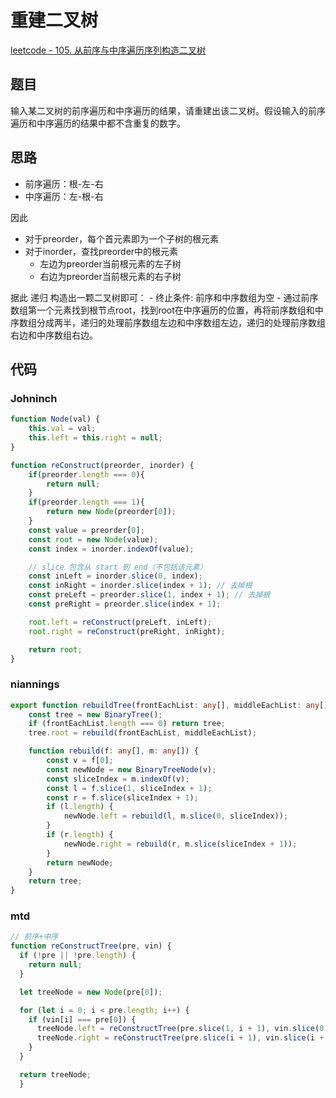 # 重建二叉树

[leetcode - 105. 从前序与中序遍历序列构造二叉树](https://leetcode-cn.com/problems/construct-binary-tree-from-preorder-and-inorder-traversal/)

## 题目
输入某二叉树的前序遍历和中序遍历的结果，请重建出该二叉树。假设输入的前序遍历和中序遍历的结果中都不含重复的数字。

## 思路
- 前序遍历：根-左-右
- 中序遍历：左-根-右

因此
- 对于preorder，每个首元素即为一个子树的根元素
- 对于inorder，查找preorder中的根元素
    - 左边为preorder当前根元素的左子树
    - 右边为preorder当前根元素的右子树

据此 递归 构造出一颗二叉树即可：
    - 终止条件: 前序和中序数组为空
    - 通过前序数组第一个元素找到根节点root，找到root在中序遍历的位置，再将前序数组和中序数组分成两半，递归的处理前序数组左边和中序数组左边，递归的处理前序数组右边和中序数组右边。

## 代码

### Johninch
```js
function Node(val) {
    this.val = val;
    this.left = this.right = null;
}

function reConstruct(preorder, inorder) {
    if(preorder.length === 0){
        return null;
    }
    if(preorder.length === 1){
        return new Node(preorder[0]);
    }
    const value = preorder[0];
    const root = new Node(value);
    const index = inorder.indexOf(value);

    // slice 包含从 start 到 end（不包括该元素）
    const inLeft = inorder.slice(0, index);
    const inRight = inorder.slice(index + 1); // 去掉根
    const preLeft = preorder.slice(1, index + 1); // 去掉根
    const preRight = preorder.slice(index + 1);

    root.left = reConstruct(preLeft, inLeft);
    root.right = reConstruct(preRight, inRight);

    return root;
}
```

### niannings
```ts
export function rebuildTree(frontEachList: any[], middleEachList: any[]) {
    const tree = new BinaryTree();
    if (frontEachList.length === 0) return tree;
    tree.root = rebuild(frontEachList, middleEachList);

    function rebuild(f: any[], m: any[]) {
        const v = f[0];
        const newNode = new BinaryTreeNode(v);
        const sliceIndex = m.indexOf(v);
        const l = f.slice(1, sliceIndex + 1);
        const r = f.slice(sliceIndex + 1);
        if (l.length) {
            newNode.left = rebuild(l, m.slice(0, sliceIndex));
        }
        if (r.length) {
            newNode.right = rebuild(r, m.slice(sliceIndex + 1));
        }
        return newNode;
    }
    return tree;
}
```

### mtd
```js
// 前序+中序
function reConstructTree(pre, vin) {
  if (!pre || !pre.length) {
    return null;
  }

  let treeNode = new Node(pre[0]);

  for (let i = 0; i < pre.length; i++) {
    if (vin[i] === pre[0]) {
      treeNode.left = reConstructTree(pre.slice(1, i + 1), vin.slice(0, i + 1));
      treeNode.right = reConstructTree(pre.slice(i + 1), vin.slice(i + 1));
    }
  }

  return treeNode;
  }
```
